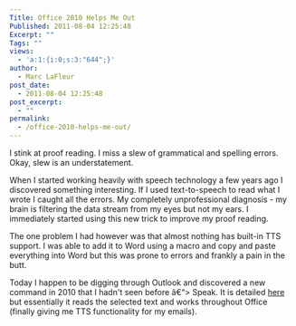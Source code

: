 ```yaml
---
Title: Office 2010 Helps Me Out
Published: 2011-08-04 12:25:48
Excerpt: ""
Tags: ""
views:
  - 'a:1:{i:0;s:3:"644";}'
author:
  - Marc LaFleur
post_date:
  - 2011-08-04 12:25:48
post_excerpt:
  - ""
permalink:
  - /office-2010-helps-me-out/
---
```

I stink at proof reading. I miss a slew of grammatical and spelling errors. Okay, slew is an understatement.

When I started working heavily with speech technology a few years ago I discovered something interesting. If I used text-to-speech to read what I wrote I caught all the errors. My completely unprofessional diagnosis - my brain is filtering the data stream from my eyes but not my ears. I immediately started using this new trick to improve my proof reading.

The one problem I had however was that almost nothing has built-in TTS support. I was able to add it to Word using a macro and copy and paste everything into Word but this was prone to errors and frankly a pain in the butt.

Today I happen to be digging through Outlook and discovered a new command in 2010 that I hadn't seen before â€“&gt; Speak. It is detailed <a href="http://office.microsoft.com/en-us/word-help/using-the-speak-text-to-speech-feature-HA102066711.aspx" target="_blank">here</a> but essentially it reads the selected text and works throughout Office (finally giving me TTS functionality for my emails).